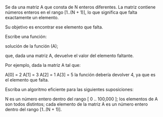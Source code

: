 Se da una matriz A que consta de N enteros diferentes. La matriz contiene números enteros en el rango [1..(N + 1)], lo que significa que falta exactamente un elemento.

Su objetivo es encontrar ese elemento que falta.

Escribe una función:

solución de la función (A);

que, dada una matriz A, devuelve el valor del elemento faltante.

Por ejemplo, dada la matriz A tal que:

  A[0] = 2
  A[1] = 3
  A[2] = 1
  A[3] = 5
la función debería devolver 4, ya que es el elemento que falta.

Escriba un algoritmo eficiente para las siguientes suposiciones:

N es un número entero dentro del rango [ 0 .. 100,000 ];
los elementos de A son todos distintos;
cada elemento de la matriz A es un número entero dentro del rango [1..(N + 1)].